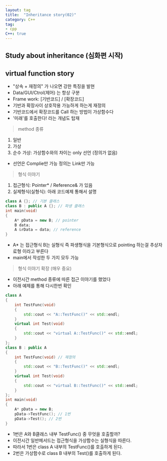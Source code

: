 ```yaml
---
layout: tag
title:  "Inheritance story(02)"
category: C++
tag:
- cpp
C++: true
---
```

## Study about inheritance (심화편 시작)

## virtual function story

- "상속 + 재정의" 가 나오면 강한 특징을 발현
- Data/GUI/Ctrol(제어) 는 항상 구분
- Frame work: [기반코드] / [확장코드] 
- 기반과 확장사이 상호작용 가능하게 하는게 재정의
- 기반코드에서 확장코드를 Call 하는 방법이 가상함수다
- '미래'를 호출한다! 라는 개념도 탑재

> method 종류

1. 일반
2. 가상 
3. 순수 가상: 가상함수와의 차이는 only 선언 (정의가 없음)

- 선언은 Complie만 가능 정의는 Link만 가능

> 형식 이야기

1. 접근형식: Pointer* / Reference& 가 있음
2. 실제형식(실형식): 아래 코드예제 통해서 설명

```cpp
class A {}; // 기본 클래스
class B : public A {}; // 파생 클래스
int main(void)
{
    A* pData = new B; // pointer
    B data;
    A &rData = data; // reference
}
```

- A* 는 접근형식 B는 실형식 즉 파생형식을 기본형식으로 pointing 하는걸 추상자료형 이라고 부른다
- main에서 작성한 두 가지 모두 가능

> 형식 이야기 확장 (매우 중요)

- 이전시간 method 종류에 따른 접근 이야기를 했었다
- 아래 예제를 통해 다시한번 확인

```cpp
class A
{
    int TestFunc(void) 
    { 
        std::cout << "A::TestFunc()" << std::endl;
    }
    virtual int Test(void)
    {
        std::cout << "virtual A::TestFunc()" << std::endl;
    }
};
class B : public A
{
    int TestFunc(void) // 재정의
    { 
        std::cout << "B::TestFunc()" << std::endl;
    }
    virtual int Test(void)
    {
        std::cout << "virtual B::TestFunc()" << std::endl;
    }
};
int main(void)
{
    A* pData = new B;
    pData->TestFunc(); // 1번
    pData->Test(); // 2번    
}
```

- 1번은 A와 B클래스 내부 TestFunc() 중 무엇을 호출할까?
- 이전시간 일반메서드는 접근형식을 가상함수는 실형식을 따른다.
- 따라서 1번은 class A 내부의 TestFunc()를 호출하게 된다.
- 2번은 가상함수로 class B 내부의 Test()를 호출하게 된다.
